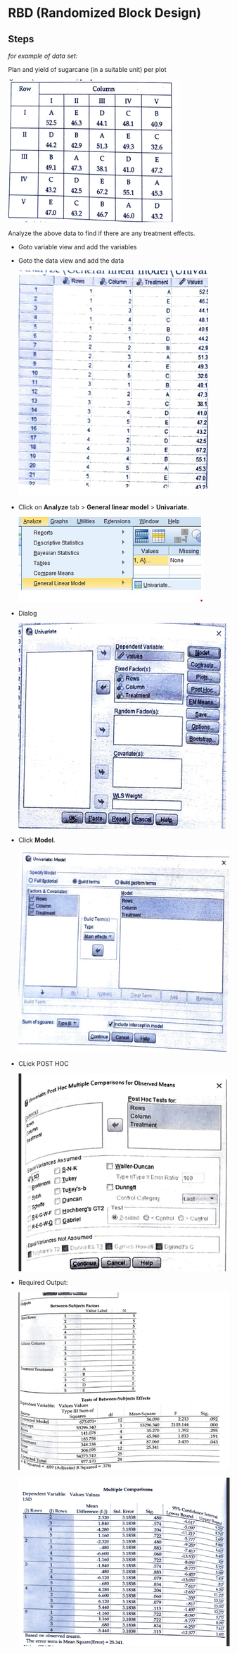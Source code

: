 # RBD (Randomized Block Design)

## Steps

_for example of data set:_

Plan and yield of sugarcane (in a suitable unit) per plot

![Data](assets/data.png)

Analyze the above data to find if there are any treatment effects.

- Goto variable view and add the variables

- Goto the data view and add the data

  ![Data View](assets/dataView.png)

- Click on **Analyze** tab > **General linear model** > **Univariate**.

  ![Step](assets/step.jpg)

- Dialog

  ![Dialog](assets/dialog.png)

- Click **Model**.

  ![Model](assets/model.png)

- CLick POST HOC

  ![Post Hoc](assets/postHoc.png)

- Required Output:

  ![Output](assets/output.png)

  ![Output2](assets/output2.png)
